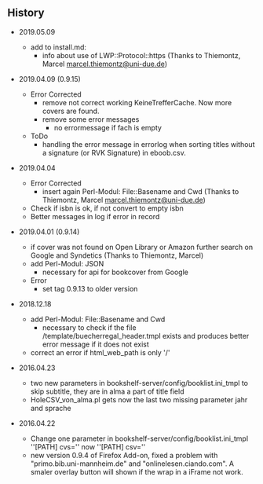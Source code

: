 ## History
- 2019.05.09
    - add to install.md:
      - info about use of LWP::Protocol::https (Thanks to Thiemontz, Marcel <marcel.thiemontz@uni-due.de>)

- 2019.04.09 (0.9.15)
  - Error Corrected
    - remove not correct working KeineTrefferCache. Now more covers are found.
    - remove some error messages
      - no errormessage if fach is empty
  - ToDo
    - handling the error message in errorlog when sorting titles without a signature (or RVK Signature) in eboob.csv.

- 2019.04.04
  - Error Corrected
    - insert again Perl-Modul: File::Basename and Cwd (Thanks to Thiemontz, Marcel <marcel.thiemontz@uni-due.de>)
  - Check if isbn is ok, if not convert to empty isbn
  - Better messages in log if error in record

- 2019.04.01 (0.9.14)
  - if cover was not found on Open Library or Amazon further search on Google and Syndetics (Thanks to Thiemontz, Marcel)
  - add Perl-Modul: JSON
    - necessary for api for bookcover from Google
  - Error
    - set tag 0.9.13 to older version

- 2018.12.18
  - add Perl-Modul: File::Basename and Cwd
    - necessary to check if the file /template/buecherregal_header.tmpl exists and produces better error message if it does not exist
  - correct an error if html_web_path is only '/'

- 2016.04.23
  - two new parameters in bookshelf-server/config/booklist.ini_tmpl to skip subtitle, they are in alma a part of title field
  - HoleCSV_von_alma.pl gets now the last two missing parameter jahr and sprache

- 2016.04.22
  - Change one parameter in bookshelf-server/config/booklist.ini_tmpl ''[PATH] cvs='' now ''[PATH] csv=''
  - new version 0.9.4 of Firefox Add-on, fixed a problem with "primo.bib.uni-mannheim.de" and "onlinelesen.ciando.com". A smaler overlay button will shown if the wrap in a iFrame not work.
